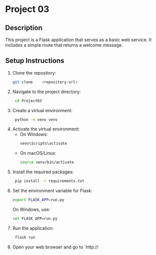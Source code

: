 # Project 03
## Description
This project is a Flask application that serves as a basic web service. It includes a simple route that returns a welcome message.

## Setup Instructions
1. Clone the repository:
   ```bash
   git clone    <repository-url>
   ```  
2. Navigate to the project directory:
   ```bash
    cd Project03
    ```
3. Create a virtual environment:
   ```bash  
    python -m venv venv
   ```
4. Activate the virtual environment:
    - On Windows:
      ```bash
      venv\Scripts\activate
      ```
    - On macOS/Linux:
      ```bash
      source venv/bin/activate
      ```
5. Install the required packages:
   ```bash  
    pip install -r requirements.txt
    ```
6. Set the environment variable for Flask:
   ```bash
   export FLASK_APP=run.py
   ```
   On Windows, use:
   ```bash
   set FLASK_APP=run.py
   ```
7. Run the application:
   ```bash      
    flask run
    ```
8. Open your web browser and go to `http:// 
